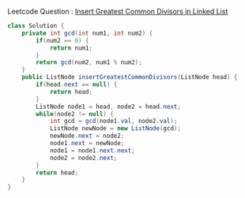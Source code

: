 Leetcode Question : [Insert Greatest Common Divisors in Linked List](https://leetcode.com/problems/insert-greatest-common-divisors-in-linked-list/)

```java
class Solution {
    private int gcd(int num1, int num2) {
        if(num2 == 0) {
            return num1;
        }
        return gcd(num2, num1 % num2);
    }
    public ListNode insertGreatestCommonDivisors(ListNode head) {
        if(head.next == null) {
            return head;
        }
        ListNode node1 = head, node2 = head.next;
        while(node2 != null) {
            int gcd = gcd(node1.val, node2.val);
            ListNode newNode = new ListNode(gcd);
            newNode.next = node2;
            node1.next = newNode;
            node1 = node1.next.next;
            node2 = node2.next;
        }
        return head;
    }
}
```
